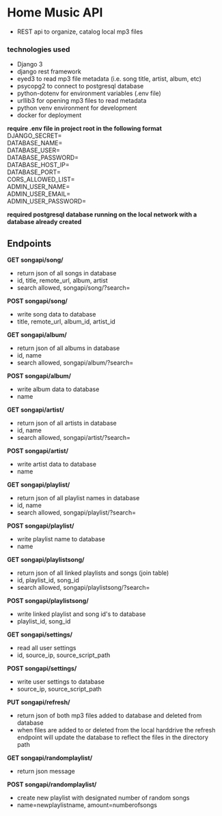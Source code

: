 # Home Music API  

- REST api to organize, catalog local mp3 files

### technologies used  
  
 - Django 3  
 - django rest framework  
 - eyed3 to read mp3 file metadata (i.e. song title, artist, album, etc)  
 - psycopg2 to connect to postgresql database  
 - python-dotenv for environment variables (.env file)  
 - urllib3 for opening mp3 files to read metadata
 - python venv environment for development  
 - docker for deployment   

**require .env file in project root in the following format**  
DJANGO_SECRET=  
DATABASE_NAME=  
DATABASE_USER=  
DATABASE_PASSWORD=  
DATABASE_HOST_IP=  
DATABASE_PORT=  
CORS_ALLOWED_LIST=  
ADMIN_USER_NAME=  
ADMIN_USER_EMAIL=  
ADMIN_USER_PASSWORD=  

**required postgresql database running on the local network with a database already created**


## Endpoints  

**GET songapi/song/**  
- return json of all songs in database  
- id, title, remote_url, album, artist  
- search allowed, songapi/song/?search=  

**POST songapi/song/**  
- write song data to database  
- title, remote_url, album_id, artist_id  

**GET songapi/album/**  
- return json of all albums in database  
- id, name  
- search allowed, songapi/album/?search=  

**POST songapi/album/**  
- write album data to database  
- name  

**GET songapi/artist/**  
- return json of all artists in database  
- id, name  
- search allowed, songapi/artist/?search=  

**POST songapi/artist/**  
- write artist data to database  
- name  

**GET songapi/playlist/**  
- return json of all playlist names in database  
- id, name  
- search allowed, songapi/playlist/?search=  

**POST songapi/playlist/**  
- write playlist name to database  
- name  

**GET songapi/playlistsong/**  
- return json of all linked playlists and songs (join table)  
- id, playlist_id, song_id  
- search allowed, songapi/playlistsong/?search=  

**POST songapi/playlistsong/**  
- write linked playlist and song id's to database
- playlist_id, song_id  

**GET songapi/settings/**  
- read all user settings  
- id, source_ip, source_script_path  

**POST songapi/settings/**  
- write user settings to database  
- source_ip, source_script_path  

**PUT songapi/refresh/**  
- return json of both mp3 files added to database and deleted from database  
- when files are added to or deleted from the local harddrive the refresh  
endpoint will update the database to reflect the files in the directory path

**GET songapi/randomplaylist/**  
- return json message  

**POST songapi/randomplaylist/**  
- create new playlist with designated number of random songs
- name=newplaylistname, amount=numberofsongs  
